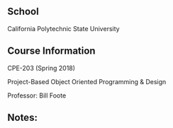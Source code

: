## School
California Polytechnic State University

## Course Information
CPE-203 (Spring 2018)

Project-Based Object Oriented Programming & Design

Professor: Bill Foote

## Notes:
